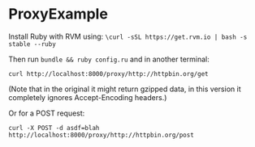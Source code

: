 # ProxyExample

Install Ruby with RVM using:
`\curl -sSL https://get.rvm.io | bash -s stable --ruby`

Then run `bundle && ruby config.ru` and in another terminal:

```
curl http://localhost:8000/proxy/http://httpbin.org/get
```

(Note that in the original it might return gzipped data, in this version it
completely ignores Accept-Encoding headers.)

Or for a POST request:

```
curl -X POST -d asdf=blah  http://localhost:8000/proxy/http://httpbin.org/post
```
